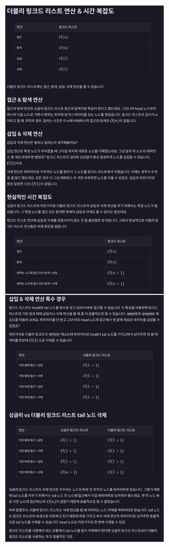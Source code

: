 ![Data_Structures_021](../../images/Data_Structures/021.png)
![Data_Structures_022](../../images/Data_Structures/022.png)
